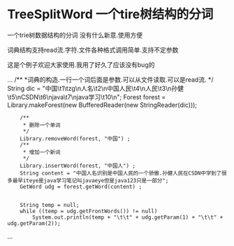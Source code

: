 TreeSplitWord 一个tire树结构的分词
==================

一个trie树数据结构的分词
没有什么新意.使用方便

词典结构支持read流.字符.文件各种格式调用简单.支持不定参数

这是个例子欢迎大家使用.我用了好久了应该没有bug的

...
		/**
		*词典的构造.一行一个词后面是参数.可以从文件读取.可以是read流.
		*/
		String dic = "中国\t1\tzg\n人名\t2\n中国人民\t4\n人民\t3\n孙健\t5\nCSDN\t6\njava\t7\njava学习\t10\n";
		Forest forest = Library.makeForest(new BufferedReader(new StringReader(dic)));

		/**
		 * 删除一个单词
		 */
		Library.removeWord(forest, "中国") ;
		/**
		 * 增加一个新词
		 */
		Library.insertWord(forest, "中国人") ;
		String content = "中国人名识别是中国人民的一个骄傲.孙健人民在CSDN中学到了很多最早iteye是java学习笔记叫javaeye但是java123只是一部分";
		GetWord udg = forest.getWord(content) ;
		

		String temp = null;
		while ((temp = udg.getFrontWords()) != null)
			System.out.println(temp + "\t\t" + udg.getParam(1) + "\t\t" + udg.getParam(2));
...
